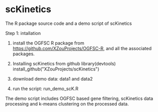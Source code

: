 # scKinetics
The R package source code and a demo script of scKinetics

Step 1: intallation
1. install the OGFSC R package from https://github.com/XZouProjects/OGFSC-R, and all the associated packages.
2. Installing scKinetics from github
library(devtools)
install_github("XZouProjects/scKinetics")


2. download demo data: data1 and data2
3. run the script: run_demo_scK.R

The demo script includes OGFSC based gene filtering, scKinetics data processing and k-means clustering on the processed data.

